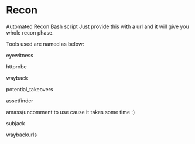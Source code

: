 # Recon
Automated Recon Bash script
Just provide this with a url and it will give you whole recon phase.

Tools used are named as below:

eyewitness

httprobe

wayback

potential_takeovers

assetfinder

amass(uncomment to use cause it takes some time :)

subjack

waybackurls
